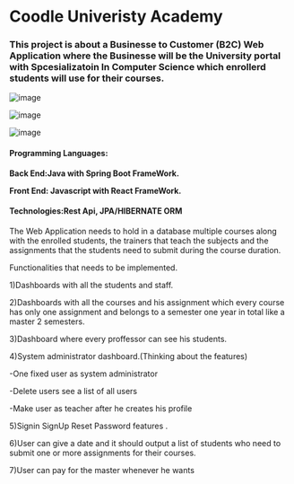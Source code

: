 
# Coodle Univeristy Academy 

### This project is about a Businesse to Customer (B2C) Web Application where the Businesse will be the University portal with Spcesializatoin In Computer Science which enrollerd students will use for their courses.

![image](https://user-images.githubusercontent.com/39504405/155449244-3475d4df-4f07-4b7d-a3cd-22d6da50771e.png)

![image](https://user-images.githubusercontent.com/39504405/155450018-810ee761-d097-4ce6-8842-f0e50cdae3cf.png)



![image](https://user-images.githubusercontent.com/39504405/155449935-944a164b-c78d-4192-b2a3-878efdef7d44.png)

#### Programming Languages: 

  **Back End:Java with Spring Boot FrameWork.**<br>


  **Front End: Javascript with React FrameWork.**<br>
  
#### Technologies:Rest Api, JPA/HIBERNATE ORM


The Web Application needs to hold in a database multiple courses along with the enrolled students, the trainers that teach the subjects and the assignments that the students need to submit during the course duration.

Functionalities that needs to be implemented.

1)Dashboards with all the students and staff.

2)Dashboards with all the courses  and his assignment which every course has only one assignment and belongs to a semester one year in total like a master   2 semesters.

3)Dashboard where every proffessor can see his students.

4)System administrator dashboard.(Thinking about the features)

   -One fixed user as system administrator
  
   -Delete users see a list of all users
  
   -Make user as teacher after he creates his profile

5)Signin SignUp Reset Password features .

6)User can give a date and it should output a list of students who need to submit one or more assignments for their courses.

7)User can pay for the master whenever he wants

